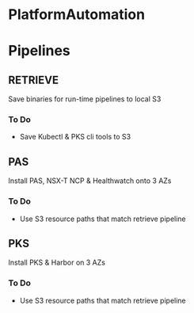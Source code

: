 # PlatformAutomation


# Pipelines

## RETRIEVE
Save binaries for run-time pipelines to local S3

### To Do ###
* Save Kubectl & PKS cli tools to S3

## PAS
Install PAS, NSX-T NCP & Healthwatch onto 3 AZs

### To Do ###
* Use S3 resource paths that match retrieve pipeline

## PKS
Install PKS & Harbor on 3 AZs
### To Do ###
* Use S3 resource paths that match retrieve pipeline
